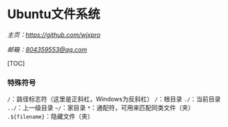 # **Ubuntu文件系统**
*主页：https://github.com/wjxpro*

*邮箱：804359553@qq.com*

[TOC]

### 特殊符号
`/`：路径标志符（这里是正斜杠，Windows为反斜杠）
`/`：根目录
`./`：当前目录
`../`：上一级目录
`~/`：家目录
`*`：通配符，可用来匹配同类文件（夹）
`.${filename}`：隐藏文件（夹）